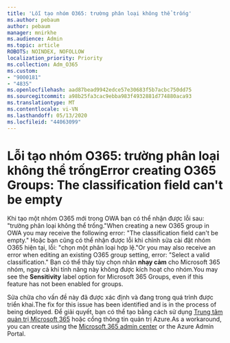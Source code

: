 ```yaml
---
title: 'Lỗi tạo nhóm O365: trường phân loại không thể trống'
ms.author: pebaum
author: pebaum
manager: mnirkhe
ms.audience: Admin
ms.topic: article
ROBOTS: NOINDEX, NOFOLLOW
localization_priority: Priority
ms.collection: Adm_O365
ms.custom:
- "9000181"
- "4835"
ms.openlocfilehash: aad87bead9942edce57e30683f5b7acbc750dd75
ms.sourcegitcommit: a98b25fa3cac9ebba983f4932881d774880aca93
ms.translationtype: MT
ms.contentlocale: vi-VN
ms.lasthandoff: 05/13/2020
ms.locfileid: "44063099"
---
```

# <a name="error-creating-o365-groups-the-classification-field-cant-be-empty"></a><span data-ttu-id="09eee-102">Lỗi tạo nhóm O365: trường phân loại không thể trống</span><span class="sxs-lookup"><span data-stu-id="09eee-102">Error creating O365 Groups: The classification field can't be empty</span></span>

<span data-ttu-id="09eee-103">Khi tạo một nhóm O365 mới trong OWA bạn có thể nhận được lỗi sau: "trường phân loại không thể trống."</span><span class="sxs-lookup"><span data-stu-id="09eee-103">When creating a new O365 group in OWA you may receive the following error: "The classification field can't be empty."</span></span>  <span data-ttu-id="09eee-104">Hoặc bạn cũng có thể nhận được lỗi khi chỉnh sửa cài đặt nhóm O365 hiện tại, lỗi: "chọn một phân loại hợp lệ."</span><span class="sxs-lookup"><span data-stu-id="09eee-104">Or you may also receive an error when editing an existing O365 group setting, error: "Select a valid classification."</span></span>   <span data-ttu-id="09eee-105">Bạn có thể thấy tùy chọn nhãn **nhạy cảm** cho Microsoft 365 nhóm, ngay cả khi tính năng này không được kích hoạt cho nhóm.</span><span class="sxs-lookup"><span data-stu-id="09eee-105">You may see the **Sensitivity** label option for Microsoft 365 Groups, even if this feature has not been enabled for groups.</span></span>

<span data-ttu-id="09eee-106">Sửa chữa cho vấn đề này đã được xác định và đang trong quá trình được triển khai.</span><span class="sxs-lookup"><span data-stu-id="09eee-106">The fix for this issue has been identified and is in the process of being deployed.</span></span>  <span data-ttu-id="09eee-107">Để giải quyết, bạn có thể tạo bằng cách sử dụng [Trung tâm quản trị Microsoft 365](https://docs.microsoft.com/microsoft-365/admin/create-groups/create-groups?view=o365-worldwide) hoặc cổng thông tin quản trị Azure.</span><span class="sxs-lookup"><span data-stu-id="09eee-107">As a workaround, you can create using the [Microsoft 365 admin center](https://docs.microsoft.com/microsoft-365/admin/create-groups/create-groups?view=o365-worldwide) or the Azure Admin Portal.</span></span>
